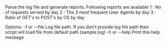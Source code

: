 
Parse the log file and generate reports. Following reports are available
1 :  No of requests served by day
2 :  The 3 most frequent User Agents by day
3 :  Ratio of GET's to POST's by OS by day

Options:
  -f or --file  Log file path. If you don't provide log file path then script
                will load file from default path (sample.log)
  -h or --help  Print this help message
